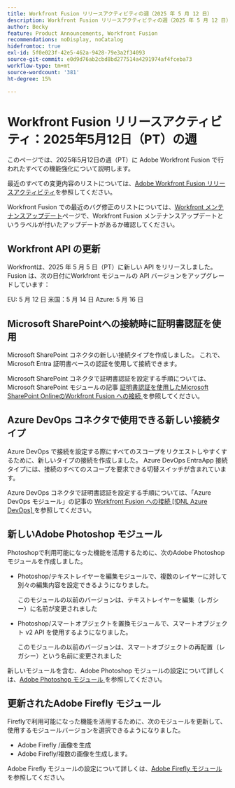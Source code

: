 ```yaml
---
title: Workfront Fusion リリースアクティビティの週（2025 年 5 月 12 日）
description: Workfront Fusion リリースアクティビティの週（2025 年 5 月 12 日）
author: Becky
feature: Product Announcements, Workfront Fusion
recommendations: noDisplay, noCatalog
hidefromtoc: true
exl-id: 5f0e023f-42e5-462a-9428-79e3a2f34093
source-git-commit: e0d9d76ab2cbd8bd277514a4291974af4fceba73
workflow-type: tm+mt
source-wordcount: '381'
ht-degree: 15%

---
```


# Workfront Fusion リリースアクティビティ：2025年5月12日（PT）の週

このページでは、2025年5月12日の週（PT）に Adobe Workfront Fusion で行われたすべての機能強化について説明します。

最近のすべての変更内容のリストについては、[Adobe Workfront Fusion リリースアクティビティ](/help/workfront-fusion/fusion-product-releases/fusion-release-activity.md)を参照してください。

Workfront Fusion での最近のバグ修正のリストについては、[Workfront メンテナンスアップデート](https://experienceleague.adobe.com/en/docs/workfront-known-issues/releases/current-updates)ページで、Workfront Fusion メンテナンスアップデートというラベルが付いたアップデートがあるか確認してください。

## Workfront API の更新

Workfrontは、2025 年 5 月 5 日（PT）に新しい API をリリースしました。 Fusion は、次の日付にWorkfront モジュールの API バージョンをアップグレードしています：

EU: 5 月 12 日
米国：5 月 14 日
Azure: 5 月 16 日

## Microsoft SharePointへの接続時に証明書認証を使用

Microsoft SharePoint コネクタの新しい接続タイプを作成しました。 これで、Microsoft Entra 証明書ベースの認証を使用して接続できます。

Microsoft SharePoint コネクタで証明書認証を設定する手順については、Microsoft SharePoint モジュールの記事 [ 証明書認証を使用したMicrosoft SharePoint OnlineのWorkfront Fusion への接続 ](/help/workfront-fusion/references/apps-and-modules/third-party-connectors/sharepoint-modules.md#connect-microsoft-sharepoint-online-to-workfront-fusion-using-certificate-authorization) を参照してください。

## Azure DevOps コネクタで使用できる新しい接続タイプ

Azure DevOps で接続を設定する際にすべてのスコープをリクエストしやすくするために、新しいタイプの接続を作成しました。 Azure DevOps EntraApp 接続タイプには、接続のすべてのスコープを要求できる切替スイッチが含まれています。

Azure DevOps コネクタで証明書認証を設定する手順については、「Azure DevOps モジュール」の記事の [Workfront Fusion への接続  [!DNL Azure DevOps] ](/help/workfront-fusion/references/apps-and-modules/third-party-connectors/azure-dev-ops.md#connect-azure-devops-to-workfront-fusion) を参照してください。

## 新しいAdobe Photoshop モジュール

Photoshopで利用可能になった機能を活用するために、次のAdobe Photoshop モジュールを作成しました。

* Photoshop/テキストレイヤーを編集モジュールで、複数のレイヤーに対して別々の編集内容を設定できるようになりました。

  このモジュールの以前のバージョンは、テキストレイヤーを編集（レガシー）に名前が変更されました
* Photoshop/スマートオブジェクトを置換モジュールで、スマートオブジェクト v2 API を使用するようになりました。

  このモジュールの以前のバージョンは、スマートオブジェクトの再配置（レガシー）という名前に変更されました

新しいモジュールを含む、Adobe Photoshop モジュールの設定について詳しくは、[Adobe Photoshop モジュール ](/help/workfront-fusion/references/apps-and-modules/adobe-connectors/adobe-photoshop-modules.md) を参照してください。

## 更新されたAdobe Firefly モジュール

Fireflyで利用可能になった機能を活用するために、次のモジュールを更新して、使用するモジュールバージョンを選択できるようになりました。

* Adobe Firefly /画像を生成
* Adobe Firefly/複数の画像を生成します。

Adobe Firefly モジュールの設定について詳しくは、[Adobe Firefly モジュール ](/help/workfront-fusion/references/apps-and-modules/adobe-connectors/adobe-firefly-modules.md) を参照してください。
